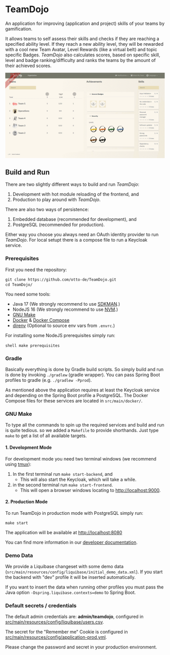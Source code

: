 # TeamDojo

An application for improving (application and project) skills of your teams by gamification.

It allows teams to self assess their skills and checks if they are reaching a specified ability level. If they reach a new ability level, they will be rewarded with a cool new Team Avatar, Level Rewards (like a virtual belt) and topic specific Badges. _TeamDojo_ also calculates scores, based on specific skill, level and badge ranking/difficulty and ranks the teams by the amount of their achieved scores.

![screencast](screencast.gif 'Screencast')

## Build and Run

There are two slightly different ways to build and run _TeamDojo_:

1. Development with hot module reloading of the frontend, and
2. Production to play around with _TeamDojo_.

There are also two ways of persistence:

1. Embedded database (recommended for development), and
2. PostgreSQL (recommended for production).

Either way you choose you always need an OAuth identity provider to run _TeamDojo_. For local setupt there is a compose file to run a Keycloak service.

### Prerequisites

First you need the repository:

```shell
git clone https://github.com/otto-de/TeamDojo.git
cd TeamDojo/
```

You need some tools:

- Java 17 (We strongly recommend to use [SDKMAN](https://sdkman.io/install).)
- NodeJS 16 (We strongly recommend to use [NVM](https://github.com/nvm-sh/nvm).)
- [GNU Make](https://www.gnu.org/software/make/manual/make.html)
- [Docker](https://docs.docker.com/get-docker/) & [Docker Compose](https://docs.docker.com/compose/install/)
- [direnv](https://direnv.net/) (Optional to source env vars from `.envrc`.)

For installing some NodeJS prerequisites simply run:

`shell make prerequisites `

### Gradle

Basically everything is done by Gradle build scripts. So simply build and run is done by invoking `./gradlew` (gradle wrapper). You can pass Spring Boot profiles to gradle (e.g. `./gradlew -Pprod`).

As mentioned above the application requires at least the Keycloak service and depending on the Spring Boot profile a PostgreSQL. The Docker Compose files for these services are located in `src/main/docker/`.

### GNU Make

To type all the commands to spin up the required services and build and run is quite tedious. so we added a `Makefile` to provide shorthands. Just type `make` to get a list of all available targets.

#### 1. Development Mode

For development mode you need two terminal windows (we recommend using [tmux](https://github.com/tmux/tmux/wiki)):

1. In the first terminal run `make start-backend`, and
   - This will also start the Keycloak, which will take a while.
2. in the second terminal run `make start-frontend`.
   - This will open a browser windows locating to <http://localhost:9000>.

#### 2. Production Mode

To run TeamDojo in production mode with PostgreSQL simply run:

```shell
make start
```

The application will be available at <http://localhost:8080>

You can find more information in our [developer documentation](docs/Development.md).

### Demo Data

We provide a Liquibase changeset with some demo data (`src/main/resources/config/liquibase/initial_demo_data.xml`). If you start the backend with "dev" profile it will be inserted automatically.

If you want to insert the data when running other profiles you must pass the Java option `-Dspring.liquibase.contexts=demo` to Spring Boot.

### Default secrets / credentials

The default admin credentials are: **admin/teamdojo**, configured in [src/main/resources/config/liquibase/users.csv](src/main/resources/config/liquibase/users.csv).

The secret for the "Remember me" Cookie is configured in [src/main/resources/config/application-prod.yml](src/main/resources/config/application-prod.yml).

Please change the password and secret in your production environment.
